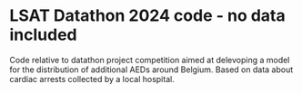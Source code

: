 # LSAT Datathon 2024 code - no data included

Code relative to datathon project competition aimed at delevoping a model for the distribution of additional AEDs around Belgium. Based on data about cardiac arrests collected by a local hospital. 
